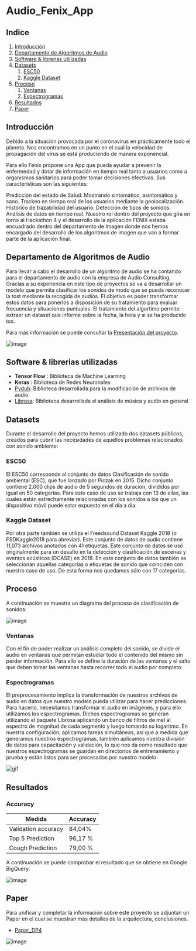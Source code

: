 # Audio_Fenix_App

## Indice

1. [Introducción](#introduccion)
2. [Departamento de Algoritmos de Audio](#algoritmo)
3. [Software & librerias utilizadas](#software)
4. [Datasets](#datasets)
    1. [ESC50](#ESC50)
    2. [Kaggle Dataset](#kaggledataset)
5. [Proceso](#proceso)
    1. [Ventanas](#window)
    2. [Espectrogramas](#spectrograms)
6. [Resultados](#resultado)
7. [Paper](#paper)


## Introducción <a name="introduccion"></a>

Debido a la situación provocada por el coronavirus en prácticamente todo el planeta. Nos encontramos en un punto en el cual la velocidad de propagación del virus se está produciendo de manera exponencial. 

Para ello Fenix propone una App que pueda ayudar a prevenir la enfermedad y dotar de información en tiempo real tanto a usuarios como a organismos sanitarios para poder tomar decisiones efectivas. Sus características son las siguientes: 

Predicción del estado de Salud: Mostrando sintomático, asintomático y sano.
Trackeo en tiempo real de los usuarios mediante la geolocalización. 
Histórico de trazabilidad del usuario.
Detección de tipos de sonidos.
Análisis de datos en tiempo real.
Nuestro rol dentro del proyecto que gira en torno al Hackathon 4 y el desarrollo de la aplicación FENIX estaba encuadrado dentro del departamento de Imagen donde nos hemos encargado del desarrollo de los algoritmos de imagen que van a formar parte de la aplicación final. 



## Departamento de Algoritmos de Audio <a name="algoritmo"></a>

Para llevar a cabo el desarrollo de un algoritmo de audio se ha contando para el departamento de audio con la empresa de Audio Consulting. Gracias a su experiencia en este tipo de proyectos se va a desarrollar un modelo que permita clasificar los sonidos de modo que se pueda reconocer la tost mediante la recogida de audios. 
El objetivo es poder transformar estos datos para ponerlos a disposición de su tratamiento para evaluar frecuencia y situaciones puntuales. El tratamiento del algortimo permite extraer un dataset que informe sobre la fecha, la hora y si se ha producido tos. 

Para más información se puede consultar la [Presentación del proyecto](https://github.com/gevama/Audio_Fenix_App/blob/master/4.%20Data%20example/Presentacio%CC%81n_DP4.pdf).

![image](https://github.com/gevama/Audio_Fenix_App/blob/master/4.%20Data%20example/Portada_presentacio%CC%81n.png)

## Software & librerias utilizadas <a name="software"></a>

* **Tensor Flow** : Biblioteca de Machine Learning
* **Keras** : Biblioteca de Redes Neuronales
* [Pydub](https://github.com/jiaaro/pydub): Biblioteca desarrollada para la modificación de archivos de audio
* [Librosa](https://github.com/librosa/librosa): Biblioteca desarrollada el análisis de música y audio en general

## Datasets <a name="datasets"></a>

Durante el desarrollo del proyecto hemos utilizado dos datasets públicos, creados para cubrir las necesidades de aquellos problemas relacionados con sonido ambiente:

### ESC50 <a name="ESC50"></a>

El ESC50 corresponde al conjunto de datos Clasificación de sonido ambiental (ESC), que fue lanzado por Piczak en 2015. Dicho conjunto contiene 2.000 clips de audio de 5 segundos de duración, divididos por igual en 50 categorías. Para este caso de uso se trabaja con 13 de ellas, las cuales están estrechamente relacionadas con los sonidos a los que un dispositivo móvil puede estar expuesto en el día a día.

### Kaggle Dataset <a name="kaggledataset"></a>

Por otra parte también se utiliza el Freedsound Dataset Kaggle 2018 (o FSDKaggle2018 para abreviar). Este conjunto de datos de audio contiene 11,073 archivos anotados con 41 etiquetas. Este conjunto de datos se usó originalmente para un desafío en la detección y clasificación de escenas y eventos acústicos (DCASE) en 2018. En este conjunto de datos también se seleccionan aquellas categorías o etiquetas de sonido que coinciden con nuestro caso de uso. De esta forma nos quedamos sólo con 17 categorías.

## Proceso<a name="proceso"></a>

A continuación se muestra un diagrama del proceso de clasificación de sonidos:

![image](https://github.com/gevama/Audio_Fenix_App/blob/master/4.%20Data%20example/Work_flow_DP4.jpeg)

### Ventanas<a name="window"></a>

Con el fin de poder realizar un análisis completo del sonido, se divide el audio en ventanas que permitan estudiar todo el contenido del mismo sin perder información. Para ello se define la duración de las ventanas y el salto que deben tomar las ventanas hasta recorrer todo el audio por completo.

### Espectrogramas<a name="spectrograms"></a>

El preprocesamiento implica la transformación de nuestros archivos de audio en datos que nuestro modelo pueda utilizar para hacer predicciones. Para hacerlo, necesitamos transformar el audio en imágenes, y para ello utilizamos los espectrogramas. Dichos espectrogramas se generan utilizando el paquete Librosa aplicando un banco de filtros de mel al espectro de magnitud de cada segmento y luego tomando su logaritmo.
En nuestra configuración, aplicamos tareas simultáneas, así que a medida que generamos nuestros espectrogramas, también aplicamos nuestra división de datos para capacitación y validación, lo que nos da como resultado que nuestros espectrogramas se guardan en directorios de entrenamiento y prueba y están listos para ser procesados ​​por nuestro modelo.

![gif](https://github.com/gevama/Audio_Fenix_App/blob/master/4.%20Data%20example/espectrograma.gif)

## Resultados <a name="resultados"></a>

### Accuracy 

| Medida  |    Accuracy    |
| ------------- | ------------- |
| Validation accuracy     |    84,04%    |
| Top 5 Prediction       |    96,17 %    |
| Cough Prediction    |    79,00 %    |

A continuación se puede comprobar el resultado que se obtiene en Google BigQuery.

![image](https://github.com/gevama/Audio_Fenix_App/blob/master/4.%20Data%20example/big_query.jpeg)


## Paper <a name="paper"></a>

Para unificar y completar la información sobre este proyecto se adjuntan un Paper en el cual se muestran más detalles de la arquitectura, conclusiones.

* [Paper_DP4](https://github.com/gevama/Audio_Fenix_App/blob/master/4.%20Data%20example/Paper_DP4.pdf)


![image](https://github.com/gevama/Audio_Fenix_App/blob/master/4.%20Data%20example/Image_abstract.png)

